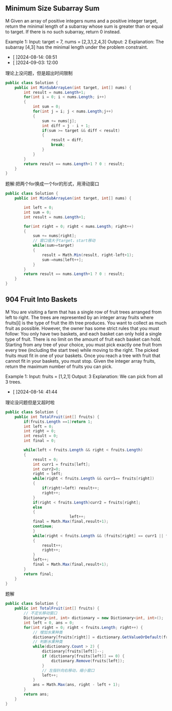 

## Minimum Size Subarray Sum
M
Given an array of positive integers nums and a positive integer target, return the minimal length of a 
subarray
whose sum is greater than or equal to target. If there is no such subarray, return 0 instead.

Example 1:
Input: target = 7, nums = [2,3,1,2,4,3]
Output: 2
Explanation: The subarray [4,3] has the minimal length under the problem constraint.

- [ ]2024-08-14: 08:51
- [ ]2024-09-03: 12:00

理论上没问题，但是超出时间限制
```c#
public class Solution {
    public int MinSubArrayLen(int target, int[] nums) {
        int result = nums.Length+1;
        for(int i = 0; i < nums.Length; i++)
        {
            int sum = 0;
            for(int j = i; j < nums.Length;j++)
            {
                sum += nums[j];
                int diff = j - i + 1;
                if(sum >= target && diff < result) 
                {
                    result = diff;
                    break;
                } 
            }
        }
        return result == nums.Length+1 ? 0 : result;
    }
}
```
题解:把两个for换成一个for的形式，用滑动窗口
```c#
public class Solution {
    public int MinSubArrayLen(int target, int[] nums) {

        int left = 0;
        int sum = 0;
        int result = nums.Length+1;

        for(int right = 0; right < nums.Length; right++)
        {
            sum += nums[right];
            // 窗口值大于target，start移动
            while(sum>=target)
            {
                result = Math.Min(result, right-left+1);
                sum-=nums[left++];
            }
        }
        return result == nums.Length+1 ? 0 : result;
    }
}
```

## 904 Fruit Into Baskets
M
You are visiting a farm that has a single row of fruit trees arranged from left to right. The trees are represented by an integer array fruits where fruits[i] is the type of fruit the ith tree produces.
You want to collect as much fruit as possible. However, the owner has some strict rules that you must follow:
You only have two baskets, and each basket can only hold a single type of fruit. There is no limit on the amount of fruit each basket can hold.
Starting from any tree of your choice, you must pick exactly one fruit from every tree (including the start tree) while moving to the right. The picked fruits must fit in one of your baskets.
Once you reach a tree with fruit that cannot fit in your baskets, you must stop.
Given the integer array fruits, return the maximum number of fruits you can pick.

Example 1:
Input: fruits = [1,2,1]
Output: 3
Explanation: We can pick from all 3 trees.

- [ ]2024-08-14: 41:44

理论没问题但是又超时啦
```c#
public class Solution {
    public int TotalFruit(int[] fruits) {
        if(fruits.Length ==1)return 1;
        int left = 0;
        int right = 0;
        int result = 0;
        int final = 0;

        while(left < fruits.Length && right < fruits.Length)
        {
            result = 0;
            int curr1 = fruits[left];
            int curr2=0;
            right = left;
            while(right < fruits.Length && curr1== fruits[right])
            {
                if(right!=left) result++;
                right++;
            }
            if(right < fruits.Length)curr2 = fruits[right];
            else 
            {
                            left++;
            final = Math.Max(final,result+1);
            continue;
            }
            while(right < fruits.Length && (fruits[right] == curr1 || fruits[right] ==curr2))
            {
                result++;
                right++;
            }
            left++;
            final = Math.Max(final,result+1);
        }
        return final;
    }
}
```
题解
```c#
public class Solution {
    public int TotalFruit(int[] fruits) {
        // 不定长移动窗口
        Dictionary<int, int> dictionary = new Dictionary<int, int>();
        int left = 0, ans = 0;
        for(int right = 0; right < fruits.Length; right++) {
            // 增加水果种类
            dictionary[fruits[right]] = dictionary.GetValueOrDefault(fruits[right], 0) + 1;
            // 判断水果种类
            while(dictionary.Count > 2) {
                dictionary[fruits[left]]--;
                if (dictionary[fruits[left]] == 0) {
                    dictionary.Remove(fruits[left]);
                }
                // 左指针向右移动，缩小窗口
                left++;
            }
            ans = Math.Max(ans, right - left + 1);
        }
        return ans;
    }
}
```
